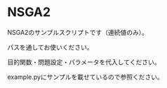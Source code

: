 # NSGA2
NSGA2のサンプルスクリプトです（連続値のみ）。

パスを通してお使いください。

目的関数・問題設定・パラメータを代入してください。

example.pyにサンプルを載せているので参照ください。
